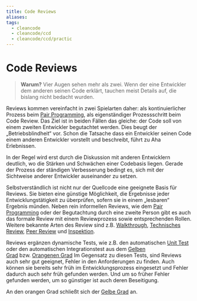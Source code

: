 ```yaml
---
title: Code Reviews
aliases: 
tags:
  - cleancode
  - cleancode/ccd
  - cleancode/ccd/practic
---
```

# Code Reviews

>**Warum?**
>Vier Augen sehen mehr als zwei. Wenn der eine Entwickler dem anderen seinen Code erklärt, tauchen meist Details auf, die bislang nicht bedacht wurden.

Reviews kommen vereinfacht in zwei Spielarten daher: als kontinuierlicher Prozess beim [Pair Programming](Pair%20Programming), als eigenständiger Prozessschritt beim Code Review. Das Ziel ist in beiden Fällen das gleiche: der Code soll von einem zweiten Entwickler begutachtet werden. Dies beugt der „Betriebsblindheit“ vor. Schon die Tatsache dass ein Entwickler seinen Code einem anderen Entwickler vorstellt und beschreibt, führt zu Aha Erlebnissen.

In der Regel wird erst durch die Diskussion mit anderen Entwicklern deutlich, wo die Stärken und Schwächen einer Codebasis liegen. Gerade der Prozess der ständigen Verbesserung bedingt es, sich mit der Sichtweise anderer Entwickler auseinander zu setzen.

Selbstverständlich ist nicht nur der Quellcode eine geeignete Basis für Reviews. Sie bieten eine günstige Möglichkeit, die Ergebnisse jeder Entwicklungstätigkeit zu überprüfen, sofern sie in einem „lesbaren“ Ergebnis münden. Neben rein informellen Reviews, wie dem [Pair Programming](Pair%20Programming) oder der Begutachtung durch eine zweite Person gibt es auch das formale Review mit einem Reviewprozess sowie entsprechenden Rollen. Weitere bekannte Arten des Review sind z.B. [Walkthrough](Walkthrough), [Technisches Review](Technisches%20Review), [Peer Review](Peer%20Review) und [Inspektion](Inspektion).

Reviews ergänzen dynamische Tests, wie z.B. den automatischen [Unit Test](/docs/main/CleanCode/CleanCodeDeveloper/Unit%20Test) oder den automatischen Integrationstest aus dem [Gelben Grad](docs/main/CleanCode/CleanCodeDeveloper/Grade/Gelber%20Grad.md) bzw. [Orangenen Grad](docs/main/CleanCode/CleanCodeDeveloper/Grade/Orangener%20Grad.md) Im Gegensatz zu diesen Tests, sind Reviews auch sehr gut geeignet, Fehler in den Anforderungen zu finden. Auch können sie bereits sehr früh im Entwicklungsprozess eingesetzt und Fehler dadurch auch sehr früh gefunden werden. Und um so früher Fehler gefunden werden, um so günstiger ist auch deren Beseitigung.

An den orangen Grad schließt sich der [Gelbe Grad](/docs/main/CleanCode/CleanCodeDeveloper/Grade/Gelber%20Grad) an.
